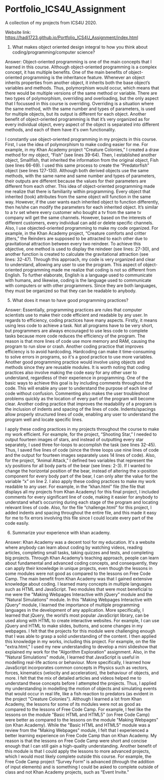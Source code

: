 # Portfolio_ICS4U_Assignment
A collection of my projects from ICS4U 2020.

Website link: https://hadi1723.github.io/Portfolio_ICS4U_Assignment/index.html

1. What makes object oriented design integral to how you think about coding/programming/computer science?

Answer:
Object-oriented programming is one of the main concepts that I learned in this course. Although object-oriented programming is a complex concept, it has multiple benefits. One of the main benefits of object-oriented programming is the inheritance feature. Whenever an object inherits properties from another object, it inherits both the base object’s variables and methods. Thus, polymorphism would occur, which means that there would be multiple versions of the same method or variable. There are two types of polymorphism, overriding and overloading, but the only aspect that I focussed in this course is overriding. Overriding is a situation where the same method, with the same number and types of parameters, is used for multiple objects, but its output is different for each object. Another benefit of object-oriented programming is that it’s very organized as for every individual object, every aspect of the object is separated into different methods, and each of them have it's own functionality.
 
I constantly use object-oriented programming in my projects in this course. First, I use the idea of polymorphism to make coding easier for me. For example, in my Khan Academy project “Creature Colonies,” I created a draw method for my object, “Fish” (see lines 39-64). Then, I established another object, Smallfish, that inherited the information from the original object, Fish (see lines 66-69).  I used this same process to create the “Predatorfish” object (see lines 127-130). Although both derived objects use the same methods, with the same name and same number and types of parameters, their outputs are different because the values for their parameters are different from each other. This idea of object-oriented programming made me realize that there is familiarity within programming. Every object that inherited (took) attributes from the same object will function in the same way. However, if the user wants each inherited object to function differently, then he/she can modify the parameters for each inherited object. It’s similar to a tv set where every customer who bought a tv from the same tv company will get the same channels. However, based on the interests of different customers, every individual can add or delete specific channels. Also, I use objected-oriented programming to make my code organized. For example, in the Khan Academy project, “Creature comforts and critter jitters,”   the Reinders are supposed to be attracted to each other due to gravitational attraction between every two reindeer. To achieve this objective, one method is used to display the reindeer (see lines: 27-30), and another function is created to calculate the gravitational attraction (see lines: 32-47). Through this approach, my code is very organized and clear to understand, allowing any user to use the program. This aspect of object-oriented programming made me realize that coding is not so different from English. To further elaborate, English is a language used to communicate with humans, and likewise, coding is the language used to communicate with computers or with other programmers. Since they are both languages, they must be organized so that they can be readable to anybody.

5. What does it mean to have good programming practices?

Answer:
Essentially, programming practices are rules that computer scientists use to make their code efficient and readable by any user. In regards to efficiency, coding practices have many aspects. Firstly, it means using less code to achieve a task. Not all programs have to be very short, but programmers are always encouraged to use less code to complete tasks because more code reduces the efficiency of the program. The reason is that more lines of code use more memory and RAM, causing the program to run slow or crash. Another coding practice that improves efficiency is to avoid hardcoding. Hardcoding can make it time-consuming to solve errors in programs, so it's a good practice to use more variables. Another good programming practice would involve using objects and methods since they are reusable modules. It is worth noting that coding practices also involve making the code easy for any other user to understand, regardless of their experience in programming. One of the basic ways to achieve this goal is by including comments throughout the code. This will enable any user to understand the purpose of each line of code without confusion. Commenting also makes the user troubleshoot problems quickly as the location of every part of the program will become clear.  Another coding practice that improves the readability of a program is the inclusion of indents and spacing of the lines of code. Indents/spacings allow properly structured lines of code, enabling any user to understand the program well and locate specific lines.

I apply these coding practices in my projects throughout the course to make my work efficient. For example, for the project, “Shooting Star,” I needed to output fourteen images of stars, and instead of outputting every star separately, I used three for-loops to accomplish the task (see lines 32-45). Thus, I saved five lines of code (since the three loops use nine lines of code and the output for fourteen images separately uses 14 lines of code). Also, for the project, “Animal Attack,” I defined two variables that represent the x/y positions for all body parts of the bear (see lines: 2-3). If I wanted to change the horizontal position of the bear, instead of altering the x-position component for every body part of the bear, I can only alter the value for the variable “x” on line 2. I also apply these coding practices to make my work readable to any user. For example, in the “khan.html” file (the file that displays all my projects from Khan Academy) for this final project, I included comments for every significant line of code, making it easier for anybody to understand what’s occurring during each stage of the program and locating relevant lines of code.  Also, for the file “challenge.html” for this project, I added indents and spacing throughout the entire file, and this made it easy for me to fix errors involving this file since I could locate every part of the code easily.


6. Summarize your experience with khan academy.

Answer:
Khan Academy was a decent tool for my education. It's a website where anybody can learn about coding by watching videos, reading articles, completing small tasks, taking quizzes and tests, and completing big projects. Through Khan Academy’s  teaching approach, people can learn about fundamental and advanced coding concepts, and consequently, they can apply their knowledge in unique projects, even though the lessons in some modules were not good as compared to the lessons on Free Code Camp.
The main benefit from Khan Academy was that I gained extensive knowledge about coding. I learned many concepts in multiple languages such as HTML and JavaScript. Two modules that were most beneficial to me were the "Making Webpages Interactive with jQuery" module and the "Natural Simulations" module. In this "Making Webpages Interactive with jQuery" module, I learned the importance of multiple programming languages in the development of any application. More specifically, I learned that jQuery, the world’s most popular JavaScript library, can be used along with HTML to create interactive websites. For example, I can use jQuery and HTML to make slides, buttons, and scene changes in my webpages. I felt that the projects for this module were challenging enough that I was able to grasp a solid understanding of the content. I then applied this knowledge in my works, including this project. For example, on the file "extra.html," I used my new understanding to develop a mini slideshow that explained my work for the "Algorithm Exploration" assignment. Also,  in the "Natural Simulations" module, I learned that JavaScript is useful in modelling real-life actions or behaviour. More specifically, I learned how JavaScript incorporates common concepts in Physics such as vectors, forces, kinematics (velocity and acceleration), the behaviour of objects, and more. I felt that the mix of detailed articles and videos helped me to understand these concepts before I attempted the projects. Thus, I applied my understanding in modelling the motion of objects and simulating events that would occur in real life, like a fish reaction to predators (as evident in the project "Creature Colonies"). Although I learned a lot from Khan Academy, the lessons for some of its modules were not as good as compared to the lessons of Free Code Camp. For example, I feel like the lessons on the module "Basic HTML and HTML5" (on Free Code Camp) were better as  compared to the lessons on the module "Making Webpages" (on Khan Academy). While the "Basic HTML and HTML5" module was a review from the "Making Webpages" module, I felt that I experienced a better learning experience on Free Code Camp than on Khan Academy. My reason is that the lessons on Free Code Camp were short and concise enough that I can still gain a high-quality understanding. Another benefit of this module is that I could apply the lessons to more advanced projects, which I would most likely complete outside this course. For example, the Free Code Camp project “Survey Form” is advanced (through the addition of input elements) and is something I could be asked to complete outside of class and not Khan Academy projects, such as “Event Invite.”




